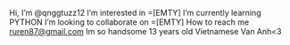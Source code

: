  Hi, I’m @qnggtuzz12
 I’m interested in =[EMTY]
 I’m currently learning PYTHON
 I’m looking to collaborate on =[EMTY]
 How to reach me ruren87@gmail.com
 Im so handsome
 13 years old
 Vietnamese
 Van Anh<3
